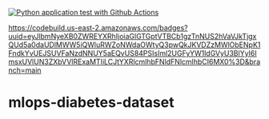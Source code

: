 [![Python application test with Github Actions](https://github.com/shosseini811/mlops-diabetes-dataset/actions/workflows/CI.yml/badge.svg)](https://github.com/shosseini811/mlops-diabetes-dataset/actions/workflows/CI.yml)

https://codebuild.us-east-2.amazonaws.com/badges?uuid=eyJlbmNyeXB0ZWREYXRhIjoiaGlGTGptVTBCb1gzTnNUS2hVaVJkTjgxQUd5a0daUDlMWW5iQWluRWZoNWdaOWtyQ3pwQkJKVDZzMWlObENpK1FndkYvUEJSUVFaNzdNNUY5aEQvUS84PSIsIml2UGFyYW1ldGVyU3BlYyI6ImsxUVlUN3ZXbVVlRExaMTIiLCJtYXRlcmlhbFNldFNlcmlhbCI6MX0%3D&branch=main

# mlops-diabetes-dataset
